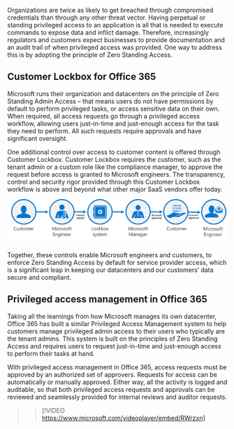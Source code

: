 Organizations are twice as likely to get breached through compromised credentials than through any other threat vector. Having perpetual or standing privileged access to an application is all that is needed to execute commands to expose data and inflict damage. Therefore, increasingly regulators and customers expect businesses to provide documentation and an audit trail of when privileged access was provided. One way to address this is by adopting the principle of Zero Standing Access. 

## Customer Lockbox for Office 365
Microsoft runs their organization and datacenters on the principle of Zero Standing Admin Access – that means users do not have permissions by default to perform privileged tasks, or access sensitive data on their own. When required, all access requests go through a privileged access workflow, allowing users just-in-time and just-enough access for the task they need to perform. All such requests require approvals and have significant oversight.

One additional control over access to customer content is offered through Customer Lockbox. Customer Lockbox requires the customer, such as the tenant admin or a custom role like the compliance manager, to approve the request before access is granted to Microsoft engineers. The transparency, control and security rigor provided through this Customer Lockbox workflow is above and beyond what other major SaaS vendors offer today. 

![Access request flow for Customer Lockbox](../media/5-customer-lockbox.png)

Together, these controls enable Microsoft engineers and customers, to enforce Zero Standing Access by default for service provider access, which is a significant leap in keeping our datacenters and our customers’ data secure and compliant. 

## Privileged access management in Office 365
Taking all the learnings from how Microsoft manages its own datacenter, Office 365 has built a similar Privileged Access Management system to help customers manage privileged admin access to their users who typically are the tenant admins. This system is built on the principles of Zero Standing Access and requires users to request just-in-time and just-enough access to perform their tasks at hand. 

With privileged access management in Office 365, access requests must be approved by an authorized set of approvers. Requests for access can be automatically or manually approved. Either way, all the activity is logged and auditable, so that both privileged access requests and approvals can be reviewed and seamlessly provided for internal reviews and auditor requests.

>> [!VIDEO https://www.microsoft.com/videoplayer/embed/RWrzxn]
